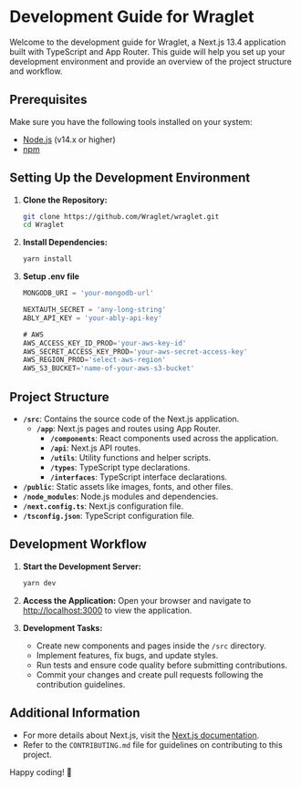 # Development Guide for Wraglet

Welcome to the development guide for Wraglet, a Next.js 13.4 application built with TypeScript and App Router. This guide will help you set up your development environment and provide an overview of the project structure and workflow.

## Prerequisites

Make sure you have the following tools installed on your system:

- [Node.js](https://nodejs.org/) (v14.x or higher)
- [npm](https://www.npmjs.com/)

## Setting Up the Development Environment

1. **Clone the Repository:**

   ```bash
   git clone https://github.com/Wraglet/wraglet.git
   cd Wraglet
   ```

2. **Install Dependencies:**

   ```bash
   yarn install
   ```

3. **Setup .env file**

   ```js
   MONGODB_URI = 'your-mongodb-url'

   NEXTAUTH_SECRET = 'any-long-string'
   ABLY_API_KEY = 'your-ably-api-key'

   # AWS
   AWS_ACCESS_KEY_ID_PROD='your-aws-key-id'
   AWS_SECRET_ACCESS_KEY_PROD='your-aws-secret-access-key'
   AWS_REGION_PROD='select-aws-region'
   AWS_S3_BUCKET='name-of-your-aws-s3-bucket'
   ```

## Project Structure

- **`/src`**: Contains the source code of the Next.js application.
  - **`/app`**: Next.js pages and routes using App Router.
    - **`/components`**: React components used across the application.
    - **`/api`**: Next.js API routes.
    - **`/utils`**: Utility functions and helper scripts.
    - **`/types`**: TypeScript type declarations.
    - **`/interfaces`**: TypeScript interface declarations.
- **`/public`**: Static assets like images, fonts, and other files.
- **`/node_modules`**: Node.js modules and dependencies.
- **`/next.config.ts`**: Next.js configuration file.
- **`/tsconfig.json`**: TypeScript configuration file.

## Development Workflow

1. **Start the Development Server:**

   ```bash
   yarn dev
   ```

2. **Access the Application:**
   Open your browser and navigate to [http://localhost:3000](http://localhost:3000) to view the application.

3. **Development Tasks:**
   - Create new components and pages inside the `/src` directory.
   - Implement features, fix bugs, and update styles.
   - Run tests and ensure code quality before submitting contributions.
   - Commit your changes and create pull requests following the contribution guidelines.

## Additional Information

- For more details about Next.js, visit the [Next.js documentation](https://nextjs.org/docs).
- Refer to the `CONTRIBUTING.md` file for guidelines on contributing to this project.

Happy coding! 🚀
